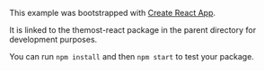 This example was bootstrapped with [Create React App](https://github.com/facebook/create-react-app).

It is linked to the themost-react package in the parent directory for development purposes.

You can run `npm install` and then `npm start` to test your package.
